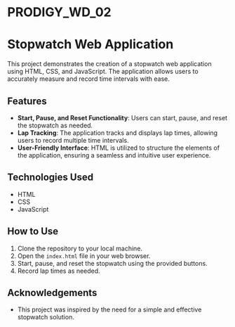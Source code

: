 # PRODIGY_WD_02
# Stopwatch Web Application

This project demonstrates the creation of a stopwatch web application using HTML, CSS, and JavaScript. The application allows users to accurately measure and record time intervals with ease.

## Features
- **Start, Pause, and Reset Functionality**: Users can start, pause, and reset the stopwatch as needed.
- **Lap Tracking**: The application tracks and displays lap times, allowing users to record multiple time intervals.
- **User-Friendly Interface**: HTML is utilized to structure the elements of the application, ensuring a seamless and intuitive user experience.

## Technologies Used
- HTML
- CSS
- JavaScript

## How to Use
1. Clone the repository to your local machine.
2. Open the `index.html` file in your web browser.
3. Start, pause, and reset the stopwatch using the provided buttons.
4. Record lap times as needed.

## Acknowledgements
- This project was inspired by the need for a simple and effective stopwatch solution.
